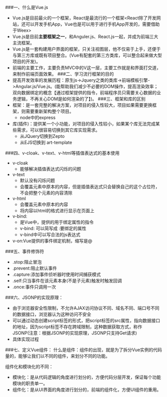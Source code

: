 ###一、什么是Vue.js
- Vue.js是目前最火的一个框架，React是最流行的一个框架<React除了开发网站，还可以开发手机App，Vue也是可以用于进行手机App开发的，需要借助于Weex>
- Vue.js是目前**主要框架之一**，和Anguler.js、React.js一起，并成为前端三大主流框架。
- Vue.js是一套构建用户界面的框架，只关注视图层，他不仅易于上手，还便于与第三方库或既有项目整合。(Vue有配套的第三方类库，可以整合起来做大型项目的开发)。
- 前端的主要工作，主要负责MVC中的V这一层，主要工作就是和界面打交道，来制作前端页面效果。
###二、学习流行框架的目的
- 提高开发效率的发展历程：原生js->Jquery之类的类库->前端模板引擎->Angular.js/Vue.js。(能帮助我们减少不必要的DOM操作，提高渲染效率；双向数据绑定的概念【通过框架提供的指令，前端程序员只需要关心数据的业务逻辑，不再关心DOM是如何渲染的了】)。
###三、框架和库的区别
- 框架：是一套完整的解决方案，对项目的侵入性较大，项目如果需要更换框架，则需要重新架构整个项目。
	- node中的express
- 库(插件)：提供某一个小功能，对项目的侵入性较小，如果某个库无法完成某些需求，可以很容易切换到其它库实现需求。
	- 从JQuery切换到Zepto
	- 从EJS切换到 art-template

###四、v-cloak、v-text、v-html等插值表达式的基本使用
- v-cloak
	- 能够解决插值表达式闪烁的问题
- v-text
	- 默认没有闪烁问题
	- 会覆盖元素中原本的内容，但是插值表达式只会替换自己的这个占位符，不会把整个元素的内容清除
- v-html
	- 会覆盖元素中原本的内容
	- 将内容以html的格式进行显示在页面上
- v-bind:
	- 是Vue中，提供的用于绑定属性的指令
	- v-bind: 可以简写成 :要绑定的属性
	- v-bind中可以写合法的js表达式
- v-on:Vue提供的事件绑定机制，缩写是@

###五、事件修饰符
- .stop:阻止冒泡
- .prevent:阻止默认事件
- .capture:添加事件侦听器时使用时间捕获模式
- .self:只当事件在该元素本身(不是子元素)触发时触发回调
- .once:事件只调用一次

###六、JSONP的实现原理：
- 由于浏览器安全性限制，不允许AJAX访问协议不同、域名不同、端口号不同的数据接口，浏览器认为这种访问不安全
- 可以通过动态创建script标签的形式，把script标签的src属性，指向数据接口的地址，因为script标签不存在跨域限制，这种数据获取方式，称作JSONP(注意：根据JSONP的实现原理，JSONP只支持Get请求)
- 具体实现过程

###七、定义Vue组件：
什么是组件：组件的出现，就是为了拆分Vue实例的代码量的，能够让我们以不同的组件，来划分不同的功能。

组件化和模块化的不同：

- 模块化：是从代码逻辑的角度进行划分的，方便代码分层开发，保证每个功能模块的职责单一。
- 组件化：是从UI界面的角度进行划分的，前端的组件化，方便UI组件的重用。